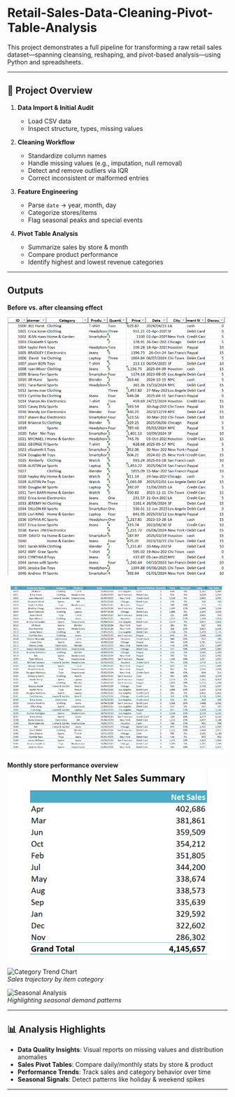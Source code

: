 # Retail-Sales-Data-Cleaning-Pivot-Table-Analysis

This project demonstrates a full pipeline for transforming a raw retail sales dataset—spanning cleansing, reshaping, and pivot-based analysis—using Python and spreadsheets.

---

## 🧩 Project Overview

1. **Data Import & Initial Audit**  
   - Load CSV data  
   - Inspect structure, types, missing values  

2. **Cleaning Workflow**  
   - Standardize column names  
   - Handle missing values (e.g., imputation, null removal)  
   - Detect and remove outliers via IQR  
   - Correct inconsistent or malformed entries  

3. **Feature Engineering**  
   - Parse `date` → year, month, day  
   - Categorize stores/items  
   - Flag seasonal peaks and special events  

4. **Pivot Table Analysis**  
   - Summarize sales by store & month  
   - Compare product performance  
   - Identify highest and lowest revenue categories  

---

## Outputs

**Before vs. after cleansing effect**

![Cleaned Data Table](https://github.com/jotstolu/Retail-Sales-Data-Cleaning-Pivot-Table-Analysis/blob/main/data_cleaning/before_and_after_cleaning.png?raw=true)  

![Cleaned Data Table_2](https://github.com/jotstolu/Retail-Sales-Data-Cleaning-Pivot-Table-Analysis/blob/main/data_cleaning/before_and_after_cleaning2.png?raw=true)

**Monthly store performance overview**
![Pivot Table Summary](https://github.com/jotstolu/Retail-Sales-Data-Cleaning-Pivot-Table-Analysis/blob/main/data_cleaning/Monthly%20Net%20Sales%20Summary.png?raw=true)  


![Category Trend Chart](./screenshots/category_trend.png)  
*Sales trajectory by item category*

![Seasonal Analysis](./screenshots/seasonality.png)  
*Highlighting seasonal demand patterns*

---

## 📊 Analysis Highlights

- **Data Quality Insights**: Visual reports on missing values and distribution anomalies  
- **Sales Pivot Tables**: Compare daily/monthly stats by store & product  
- **Performance Trends**: Track sales and category behavior over time  
- **Seasonal Signals**: Detect patterns like holiday & weekend spikes  

---
